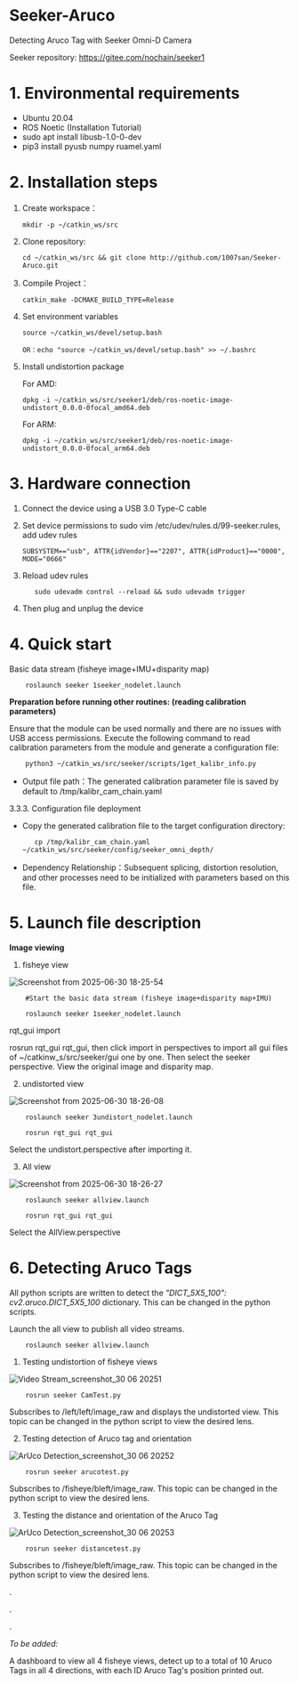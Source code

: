 # Seeker-Aruco
Detecting Aruco Tag with Seeker Omni-D Camera

Seeker repository: https://gitee.com/nochain/seeker1


# 1.  Environmental requirements

 - Ubuntu 20.04
 - ROS Noetic (Installation Tutorial)
 - sudo apt install libusb-1.0-0-dev
 - pip3 install pyusb numpy ruamel.yaml



# 2.  Installation steps

1. Create workspace：

       mkdir -p ~/catkin_ws/src


2. Clone repository:

       cd ~/catkin_ws/src && git clone http://github.com/1007san/Seeker-Aruco.git


3. Compile Project：

       catkin_make -DCMAKE_BUILD_TYPE=Release


4. Set environment variables

       source ~/catkin_ws/devel/setup.bash

       OR：echo "source ~/catkin_ws/devel/setup.bash" >> ~/.bashrc


5. Install undistortion package
  
   For AMD:

       dpkg -i ~/catkin_ws/src/seeker1/deb/ros-noetic-image-undistort_0.0.0-0focal_amd64.deb
    
   For ARM:
    
       dpkg -i ~/catkin_ws/src/seeker1/deb/ros-noetic-image-undistort_0.0.0-0focal_arm64.deb



# 3.  Hardware connection

1. Connect the device using a USB 3.0 Type-C cable
2. Set device permissions to sudo vim /etc/udev/rules.d/99-seeker.rules, add udev rules

       SUBSYSTEM=="usb", ATTR{idVendor}=="2207", ATTR{idProduct}=="0000", MODE="0666"


3.  ‌Reload udev rules‌

           sudo udevadm control --reload && sudo udevadm trigger


4.  Then plug and unplug the device


    
# 4.  Quick start

Basic data stream (fisheye image+IMU+disparity map)

        roslaunch seeker 1seeker_nodelet.launch


**Preparation before running other routines: (reading calibration parameters)**

Ensure that the module can be used normally and there are no issues with USB access permissions. Execute the following command to read calibration parameters from the module and generate a configuration file:

        python3 ~/catkin_ws/src/seeker/scripts/1get_kalibr_info.py
        
-  Output file path：The generated calibration parameter file is saved by default to /tmp/kalibr_cam_chain.yaml


3.3.3. Configuration file deployment

-    Copy the generated calibration file to the target configuration directory:

            cp /tmp/kalibr_cam_chain.yaml ~/catkin_ws/src/seeker/config/seeker_omni_depth/

-    Dependency Relationship：Subsequent splicing, distortion resolution, and other processes need to be initialized with parameters based on this file.



# 5.  Launch file description

**Image viewing**

1.  fisheye view

![Screenshot from 2025-06-30 18-25-54](https://github.com/user-attachments/assets/d259ce6d-1ad8-4582-b0e4-7a2849a27c81)

        #Start the basic data stream (fisheye image+disparity map+IMU)
    
        roslaunch seeker 1seeker_nodelet.launch  

rqt_gui import

rosrun rqt_gui rqt_gui, then click import in perspectives to import all gui files of ~/catkinw_s/src/seeker/gui one by one. Then select the seeker perspective. View the original image and disparity map.


2.  undistorted view

![Screenshot from 2025-06-30 18-26-08](https://github.com/user-attachments/assets/f0d74a41-84c1-4204-b881-f875fd3e87cc)
  
        roslaunch seeker 3undistort_nodelet.launch

        rosrun rqt_gui rqt_gui

Select the undistort.perspective after importing it.


3.  All view

![Screenshot from 2025-06-30 18-26-27](https://github.com/user-attachments/assets/d593a257-96b8-4cfc-8788-e7ec3ccf38bf)

        roslaunch seeker allview.launch

        rosrun rqt_gui rqt_gui

Select the AllView.perspective


        
# 6.  Detecting Aruco Tags

All python scripts are written to detect the *"DICT_5X5_100": cv2.aruco.DICT_5X5_100* dictionary. This can be changed in the python scripts.

Launch the all view to publish all video streams.

        roslaunch seeker allview.launch


1.    Testing undistortion of fisheye views

![Video Stream_screenshot_30 06 20251](https://github.com/user-attachments/assets/327384ce-b818-4161-83ad-12e768fe3973)

        rosrun seeker CamTest.py

Subscribes to /left/left/image_raw and displays the undistorted view. This topic can be changed in the python script to view the desired lens.


2.    Testing detection of Aruco tag and orientation

![ArUco Detection_screenshot_30 06 20252](https://github.com/user-attachments/assets/a0e69b18-df16-4800-bb3b-8b3a8d1c6167)

        rosrun seeker arucotest.py

Subscribes to /fisheye/bleft/image_raw. This topic can be changed in the python script to view the desired lens.


3.    Testing the distance and orientation of the Aruco Tag

![ArUco Detection_screenshot_30 06 20253](https://github.com/user-attachments/assets/312c4593-1684-440a-9eb5-62832f306061)

        rosrun seeker distancetest.py

Subscribes to /fisheye/bleft/image_raw. This topic can be changed in the python script to view the desired lens.

.

.

.

*To be added:*

A dashboard to view all 4 fisheye views, detect up to a total of 10 Aruco Tags in all 4 directions, with each ID Aruco Tag's position printed out.
